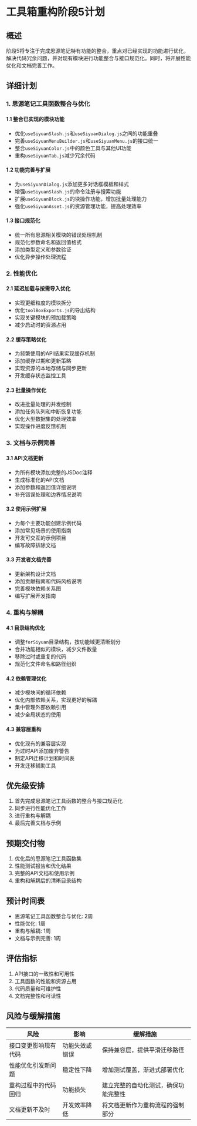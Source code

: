 # 工具箱重构阶段5计划

## 概述

阶段5将专注于完成思源笔记特有功能的整合，重点对已经实现的功能进行优化，解决代码冗余问题，并对现有模块进行功能整合与接口规范化。同时，将开展性能优化和文档完善工作。

## 详细计划

### 1. 思源笔记工具函数整合与优化

#### 1.1 整合已实现的模块功能
- 优化`useSiyuanSlash.js`和`useSiyuanDialog.js`之间的功能重叠
- 完善`useSiyuanMenuBuilder.js`和`useSiyuanMenu.js`的接口统一
- 整合`useSiyuanColor.js`中的颜色工具与其他UI功能
- 重构`useSiyuanTab.js`减少冗余代码

#### 1.2 功能完善与扩展
- 为`useSiyuanDialog.js`添加更多对话框模板和样式
- 增强`useSiyuanSlash.js`的命令注册与搜索功能
- 扩展`useSiyuanBlock.js`的块操作功能，增加批量处理能力
- 强化`useSiyuanAsset.js`的资源管理功能，提高处理效率

#### 1.3 接口规范化
- 统一所有思源相关模块的错误处理机制
- 规范化参数命名和返回值格式
- 添加类型定义和参数验证
- 优化异步操作处理流程

### 2. 性能优化

#### 2.1 延迟加载与按需导入优化
- 实现更细粒度的模块拆分
- 优化`toolBoxExports.js`的导出结构
- 实现关键模块的预加载策略
- 减少启动时的资源占用

#### 2.2 缓存策略优化
- 为频繁使用的API结果实现缓存机制
- 添加缓存过期和更新策略
- 实现资源的本地存储与同步更新
- 开发缓存状态监控工具

#### 2.3 批量操作优化
- 改进批量处理的并发控制
- 添加任务队列和中断恢复功能
- 优化大型数据集的处理效率
- 实现操作进度反馈机制

### 3. 文档与示例完善

#### 3.1 API文档更新
- 为所有模块添加完整的JSDoc注释
- 生成标准化的API文档
- 添加参数和返回值详细说明
- 补充错误处理和边界情况说明

#### 3.2 使用示例扩展
- 为每个主要功能创建示例代码
- 添加常见场景的使用指南
- 开发可交互的示例项目
- 编写故障排除文档

#### 3.3 开发者文档完善
- 更新架构设计文档
- 添加贡献指南和代码风格说明
- 完善模块依赖关系图
- 编写扩展开发指南

### 4. 重构与解耦

#### 4.1 目录结构优化
- 调整`forSiyuan`目录结构，按功能域更清晰划分
- 合并功能相似的模块，减少文件数量
- 移除过时或重复的代码
- 规范化文件命名和路径组织

#### 4.2 依赖管理优化
- 减少模块间的循环依赖
- 优化内部依赖关系，实现更好的解耦
- 集中管理外部依赖引用
- 减少全局状态的使用

#### 4.3 兼容层重构
- 优化现有的兼容层实现
- 为过时API添加废弃警告
- 制定API迁移计划和时间表
- 开发迁移辅助工具

## 优先级安排

1. 首先完成思源笔记工具函数的整合与接口规范化
2. 同步进行性能优化工作
3. 进行重构与解耦
4. 最后完善文档与示例

## 预期交付物

1. 优化后的思源笔记工具函数集
2. 性能测试报告和优化结果
3. 完整的API文档和使用示例
4. 重构和解耦后的清晰目录结构

## 预计时间表

- 思源笔记工具函数整合与优化: 2周
- 性能优化: 1周
- 重构与解耦: 1周
- 文档与示例完善: 1周

## 评估指标

1. API接口的一致性和可用性
2. 工具函数的性能和资源占用
3. 代码质量和可维护性
4. 文档完整性和可读性

## 风险与缓解措施

| 风险 | 影响 | 缓解措施 |
|------|------|----------|
| 接口变更影响现有代码 | 功能失效或错误 | 保持兼容层，提供平滑迁移路径 |
| 性能优化引发新问题 | 稳定性下降 | 增加测试覆盖，渐进式部署优化 |
| 重构过程中的代码回归 | 功能损失 | 建立完整的自动化测试，确保功能完整性 |
| 文档更新不及时 | 开发效率降低 | 将文档更新作为重构流程的强制部分 | 
